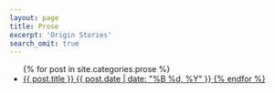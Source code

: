 ```yaml
---
layout: page
title: Prose
excerpt: 'Origin Stories'
search_omit: true
---
```




<ul class="post-list">
{% for post in site.categories.prose %}
  <li><article><a href="{{ site.url }}{{ post.url }}">{{ post.title }} <span class="entry-date"><time datetime="{{ post.date | date_to_xmlschema }}">{{ post.date | date: "%B %d, %Y" }}</time></span>
{% endfor %}
</ul>
